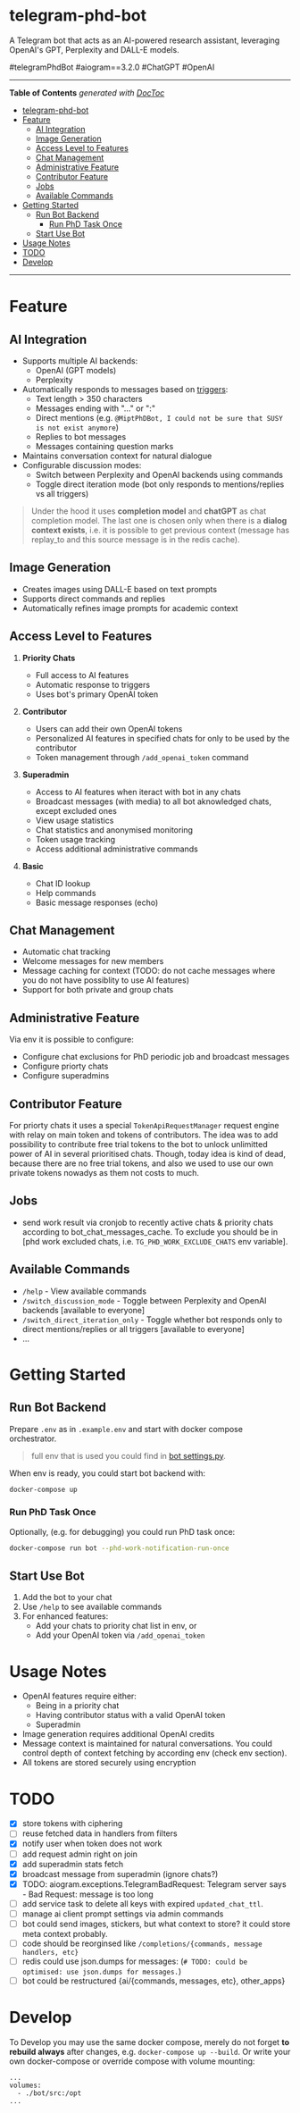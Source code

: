 # telegram-phd-bot

A Telegram bot that acts as an AI-powered research assistant, leveraging OpenAI's GPT, Perplexity and DALL-E models.

#telegramPhdBot
#aiogram==3.2.0 
#ChatGPT 
#OpenAI

---

<!-- START doctoc generated TOC please keep comment here to allow auto update -->
<!-- DON'T EDIT THIS SECTION, INSTEAD RE-RUN doctoc TO UPDATE -->
**Table of Contents**  *generated with [DocToc](https://github.com/thlorenz/doctoc)*

- [telegram-phd-bot](#telegram-phd-bot)
- [Feature](#feature)
  - [AI Integration](#ai-integration)
  - [Image Generation](#image-generation)
  - [Access Level to Features](#access-level-to-features)
  - [Chat Management](#chat-management)
  - [Administrative Feature](#administrative-feature)
  - [Contributor Feature](#contributor-feature)
  - [Jobs](#jobs)
  - [Available Commands](#available-commands)
- [Getting Started](#getting-started)
  - [Run Bot Backend](#run-bot-backend)
    - [Run PhD Task Once](#run-phd-task-once)
  - [Start Use Bot](#start-use-bot)
- [Usage Notes](#usage-notes)
- [TODO](#todo)
- [Develop](#develop)

<!-- END doctoc generated TOC please keep comment here to allow auto update -->

---

# Feature

## AI Integration
- Supports multiple AI backends:
  - OpenAI (GPT models)
  - Perplexity
- Automatically responds to messages based on [triggers](bot/src/bot/consts.py):
  - Text length > 350 characters
  - Messages ending with "..." or ":"
  - Direct mentions (e.g. `@MiptPhDBot, I could not be sure that SUSY is not exist anymore`)
  - Replies to bot messages
  - Messages containing question marks
- Maintains conversation context for natural dialogue
- Configurable discussion modes:
  - Switch between Perplexity and OpenAI backends using commands
  - Toggle direct iteration mode (bot only responds to mentions/replies vs all triggers)

> Under the hood it uses **completion model** and **chatGPT** as chat completion model. 
The last one is chosen only when there is a **dialog context exists**, i.e. it is possible to get previous context (message has replay_to and this source message is in the redis cache).

## Image Generation
- Creates images using DALL-E based on text prompts
- Supports direct commands and replies
- Automatically refines image prompts for academic context

## Access Level to Features

1. **Priority Chats**
   - Full access to AI features
   - Automatic response to triggers
   - Uses bot's primary OpenAI token

2. **Contributor**
   - Users can add their own OpenAI tokens
   - Personalized AI features in specified chats for only to be used by the contributor
   - Token management through `/add_openai_token` command

3. **Superadmin**
   - Access to AI features when iteract with bot in any chats
   - Broadcast messages (with media) to all bot aknowledged chats, except excluded ones
   - View usage statistics
   - Chat statistics and anonymised monitoring
   - Token usage tracking
   - Access additional administrative commands

4. **Basic**
   - Chat ID lookup
   - Help commands
   - Basic message responses (echo)

## Chat Management
- Automatic chat tracking
- Welcome messages for new members
- Message caching for context (TODO: do not cache messages where you do not have possiblity to use AI features)
- Support for both private and group chats

## Administrative Feature
Via env it is possible to configure:
- Configure chat exclusions for PhD periodic job and broadcast messages
- Configure priorty chats
- Configure superadmins

## Contributor Feature
For priorty chats it uses a special `TokenApiRequestManager` request engine with relay on main token and tokens of contributors. The idea was to add possibility to contribute free trial tokens to the bot to unlock unlimitted power of AI in several prioritised chats. Though, today idea is kind of dead, because there are no free trial tokens, and also we used to use our own private tokens nowadys as them not costs to much.

## Jobs
- send work result via cronjob to recently active chats & priority chats according to bot_chat_messages_cache. To exclude you should be in [phd work excluded chats, i.e. `TG_PHD_WORK_EXCLUDE_CHATS` env variable].

## Available Commands
- `/help` - View available commands
- `/switch_discussion_mode` - Toggle between Perplexity and OpenAI backends [available to everyone]
- `/switch_direct_iteration_only` - Toggle whether bot responds only to direct mentions/replies or all triggers [available to everyone]
- ...

# Getting Started

## Run Bot Backend
Prepare `.env` as in `.example.env` and start with docker compose orchestrator.

> full env that is used you could find in [bot settings.py](bot/src/config/settings.py).

When env is ready, you could start bot backend with:
```bash
docker-compose up
```

### Run PhD Task Once
Optionally, (e.g. for debugging) you could run PhD task once:

```bash
docker-compose run bot --phd-work-notification-run-once
```

## Start Use Bot

1. Add the bot to your chat
2. Use `/help` to see available commands
3. For enhanced features:
   - Add your chats to priority chat list in env, or
   - Add your OpenAI token via `/add_openai_token`

# Usage Notes

- OpenAI features require either:
  - Being in a priority chat
  - Having contributor status with a valid OpenAI token
  - Superadmin
- Image generation requires additional OpenAI credits
- Message context is maintained for natural conversations. You could control depth of context fetching by according env (check env section). 
- All tokens are stored securely using encryption

# TODO
- [x] store tokens with ciphering
- [ ] reuse fetched data in handlers from filters
- [x] notify user when token does not work
- [ ] add request admin right on join
- [x] add superadmin stats fetch
- [x] broadcast message from superadmin (ignore chats?)
- [x] TODO: aiogram.exceptions.TelegramBadRequest: Telegram server says - Bad Request: message is too long
- [ ] add service task to delete all keys with expired `updated_chat_ttl`.
- [ ] manage ai client prompt settings via admin commands 
- [ ] bot could send images, stickers, but what context to store? it could store meta context probably.
- [ ] code should be reorginsed like `/completions/{commands, message handlers, etc}`
- [ ] redis could use json.dumps for messages: (`# TODO: could be optimised: use json.dumps for messages.`)
- [ ] bot could be restructured {ai/{commands, messages, etc}, other_apps}

# Develop
To Develop you may use the same docker compose, merely do not forget **to rebuild always** after changes, e.g. `docker-compose up --build`. Or write your own docker-compose or override compose with volume mounting:
```
...
volumes:
  - ./bot/src:/opt
...
```
